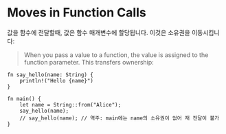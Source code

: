 # Moves in Function Calls

값을 함수에 전달할때, 값은 함수 매개변수에 할당됩니다. 이것은 소유권을 이동시킵니다:
> When you pass a value to a function, the value is assigned to the function
> parameter. This transfers ownership:

```rust,editable
fn say_hello(name: String) {
    println!("Hello {name}")
}

fn main() {
    let name = String::from("Alice");
    say_hello(name);
    // say_hello(name); // 역주: main에는 name의 소유권이 없어 재 전달이 불가
}
```
